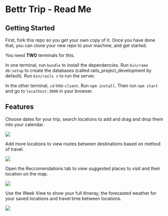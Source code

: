 # Bettr Trip - Read Me

## Getting Started
First, fork this repo so you get your own copy of it. Once you have done that, you can clone your new repo to your machine, and get started.

You need **TWO** terminals for this.

In one terminal, run `bundle` to install the dependencies. Run `bin/rake db:setup` to create the databases (called rails_project_development by default). Run `bin/rails s` to run the server.

In the other terminal, `cd` into `client`. Run `npm install`. Then run `npm start` and go to `localhost:3000` in your browser.

## Features
Choose dates for your trip, search locations to add and drag and drop them into your calendar.

![](Gif1.gif)

Add more locations to view routes between destinations based on method of travel.

![](Gif2.gif)

Open the Reccomendations tab to view suggested places to visit and their location on the map.

![](Gif3.gif)

Use the Week View to show your full itineray, the forecasted weather for your saved locations and travel time between locations.

![](Gif4.gif)

